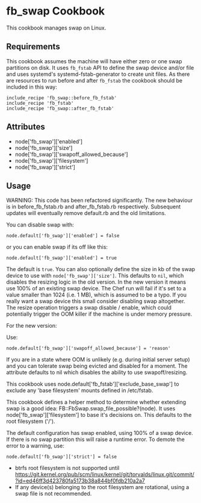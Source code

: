 fb_swap Cookbook
====================
This cookbook manages swap on Linux.

Requirements
------------
This cookbook assumes the machine will have either zero or one swap partitions
on disk. It uses `fb_fstab` API to define the swap device and/or file and uses
systemd's systemd-fstab-generator to create unit files. As there are resources
to run before and after `fb_fstab` the cookbook should be included in this way:

```
include_recipe 'fb_swap::before_fb_fstab'
include_recipe 'fb_fstab'
include_recipe 'fb_swap::after_fb_fstab'
```

Attributes
----------
* node['fb_swap']['enabled']
* node['fb_swap']['size']
* node['fb_swap']['swapoff_allowed_because']
* node['fb_swap']['filesystem']
* node['fb_swap']['strict']

Usage
-----
WARNING: This code has been refactored significantly. The new behaviour is in
before_fb_fstab.rb and after_fb_fstab.rb respectively. Subsequent updates will
eventually remove default.rb and the old limitations.

You can disable swap with:

```
node.default['fb_swap']['enabled'] = false
```

or you can enable swap if its off like this:

```
node.default['fb_swap']['enabled'] = true
```

The default is `true`. You can also optionally define the size in kb of the
swap device to use with `node['fb_swap']['size']`. This defaults to `nil`,
which disables the resizing logic in the old version. In the new version it
means use 100% of an existing swap device. The Chef run will fail if it's set
to a value smaller than 1024 (i.e. 1 MB), which is assumed to be a typo. If you
really want a swap device this small consider disabling swap altogether. The
resize operation triggers a swap disable / enable, which could potentially
trigger the OOM killer if the machine is under memory pressure.

For the new version:

Use:

```
node.default['fb_swap']['swapoff_allowed_because'] = 'reason'
```

If you are in a state where OOM is unlikely (e.g. during initial server setup)
and you can tolerate swap being evicted and disabled for a moment. The
attribute defaults to nil which disables the ability to use swapoff/resizing.

This cookbook uses node.default['fb_fstab']['exclude_base_swap'] to exclude any
'base filesystem' mounts defined in /etc/fstab.

This cookbook defines a helper method to determine whether extending swap is a
good idea: FB::FbSwap.swap_file_possible?(node). It uses
node['fb_swap']['filesystem'] to base it's decisions on. This defaults to the
root filesystem ('/').

The default configuration has swap enabled, using 100% of a swap device. If
there is no swap partition this will raise a runtime error. To demote the error
to a warning, use:

```
node.default['fb_swap']['strict'] = false
```

* btrfs root filesystem is not supported until https://git.kernel.org/pub/scm/linux/kernel/git/torvalds/linux.git/commit/?id=ed46ff3d423780fa5173b38a844bf0fdb210a2a7
* If any device(s) belonging to the root filesystem are rotational, using a
  swap file is not recommended.
